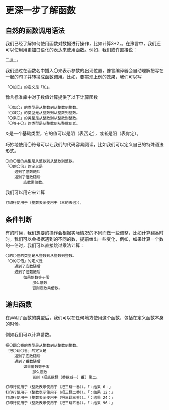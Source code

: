 # 更深一步了解函数

## 自然的函数调用语法

我们已经了解如何使用函数对数据进行操作，比如计算3+2，。在豫言中，我们还可以使用用更加口语化的表达来使用函数。例如，我们或许直接说：
```
三加二。
```

我们通过在函数名中插入〇来表示参数的出现位置，豫言编译器会自动理解把写在一起的句子并转换成函数调用。比如，要实现上例的效果，我们可以写
```
「〇加〇」的定义是「加」。
```


豫言标准库中对于数值计算提供了以下计算函数
```
「〇加〇」的类型是从整数到从整数到整数。
「〇减〇」的类型是从整数到从整数到整数。
「〇乘〇」的类型是从整数到从整数到整数。
「〇等于〇」的类型是从整数到从整数到爻。
```

`爻`是一个基础类型，它的值可以是阴（表否定），或者是阳（表肯定）。

巧妙地使用〇符号可以让我们的代码容易阅读，比如我们可以定义自己的特殊语法形式。

```
〇的〇倍的类型是从整数到从整数到整数。
「〇的〇倍」的定义是
    遇到了底数随后
    遇到了倍数随后
        底数乘倍数。
```

我们可以用它来计算

```
打印行使用于（整数表示使用于（三的五倍））。
```


## 条件判断

有的时候，我们想要的操作会根据实际情况的不同而做一些调整，比如计算翻番时时，我们可以会根据遇到的不同的数，提前给出一些变化，例如，如果计算一个数的一倍时，我们可以直接跳过乘法计算：

```
〇的〇倍的类型是从整数到从整数到整数。
「〇的〇倍」的定义是
    遇到了底数随后
    遇到了倍数随后
        如果倍数等于零
            那么底数
            否则底数乘倍数。
```

## 递归函数

在声明了函数的类型后，我们可以在任何地方使用这个函数，包括在定义函数本身的时候。

例如我们可以计算番数。

```
把〇翻〇番的类型是从整数到从整数到整数。
「把〇翻〇番」的定义是
    遇到了底数随后
    遇到了番数随后
        如果番数等于零
            那么底数
            否则（把底数翻（番数减一）番）乘二。

打印行使用于（整数表示使用于（把三翻一番））。「：结果 6：」
打印行使用于（整数表示使用于（把三翻二番））。「：结果 12：」
打印行使用于（整数表示使用于（把三翻三番））。「：结果 24：」
打印行使用于（整数表示使用于（把三翻五番））。「：结果 96：」
```

